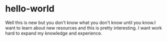 # hello-world

Well this is new but you don't know what you don't know until you know.I want to learn about new resources and this is pretty interesting. I want work hard to expand my knowledge and experience.
